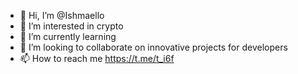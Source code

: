 - 👋 Hi, I’m @Ishmaello
- 👀 I’m interested in crypto 
- 🌱 I’m currently learning 
- 💞️ I’m looking to collaborate on innovative projects for developers 
- 📫 How to reach me https://t.me/t_i6f

<!---
Ishmaello/Ishmaello is a ✨ special ✨ repository because its `README.md` (this file) appears on your GitHub profile.
You can click the Preview link to take a look at your changes.
--->
